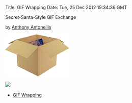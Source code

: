 Title: GIF Wrapping
Date: Tue, 25 Dec 2012 19:34:36 GMT

Secret-Santa-Style GIF Exchange

by [Anthony Antonellis](http://anthonyantonellis.com)

![](gif-unwrapping/thumbnail.gif)

![](http://i.imgur.com/T6yBW.gif)

* [GIF Wrapping](http://gifwrapping.net/)